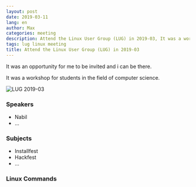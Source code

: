```yaml
---
layout: post
date: 2019-03-11
lang: en
author: Max
categories: meeting
description: Attend the Linux User Group (LUG) in 2019-03, It was a workshop for students in the field of computer science.
tags: lug linux meeting
title: Attend the Linux User Group (LUG) in 2019-03
---
```


It was an opportunity for me to be invited and i can be there.

It was a workshop for students in the field of computer science.

![LUG 2019-03](https://basemax.github.io/assets/image/LUG-201903-0.jpg)

### Speakers

- Nabil
- ...

### Subjects

- Installfest
- Hackfest
- ...

### Linux Commands


